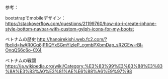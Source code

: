 参考：  

bootstrapでmobileデザイン：  
https://stackoverflow.com/questions/21199760/how-do-i-create-iphone-style-bottom-navbar-with-custom-gylph-icons-for-my-bootst

ベトナムの歴史
http://hanoirekishi.web.fc2.com/?fbclid=IwAR0Cq8jP1lQYxSGmYIzleP_cgmbPXbmDap_sR2CEw-rBl-OnqQS6c6o-CX4

ベトナムの戦闘
https://ja.wikipedia.org/wiki/Category:%E3%83%99%E3%83%88%E3%83%8A%E3%83%A0%E3%81%AE%E6%88%A6%E9%97%98
